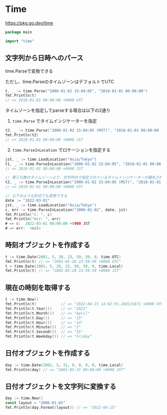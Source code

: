 # Time

https://pkg.go.dev/time

```go
package main

import "time"
```

## 文字列から日時へのパース

time.Parseで変換できる

ただし、time.ParseのタイムゾーンはデフォルトでUTC

```go
t, _ := time.Parse("2006-01-02 15:04:05", "2018-01-01 00:00:00")
fmt.Println(t)
// => 2018-01-01 00:00:00 +0000 UTC
```

タイムゾーンを指定してparseする場合は以下の2通り

1. `time.Parse` でタイムインジケーターを指定

```go
t2, _ := time.Parse("2006-01-02 15:04:05 (MST)", "2018-01-01 00:00:00 (JST)")
fmt.Println(t2)
// => 2018-01-01 00:00:00 +0000 JST
```

2. `time.ParseInLocation` でロケーションを指定する

```go
jst, _ := time.LoadLocation("Asia/Tokyo")
t1, _ := time.ParseInLocation("2006-01-02 15:04:05", "2018-01-01 00:00:00", jst)
// => 2018-01-01 00:00:00 +0900 JST

// 第三引数のタイムゾーンより、文字列内で指定されているタイムインジケーターが優先される
t2, _ := time.ParseInLocation("2006-01-02 15:04:05 (MST)", "2018-01-01 00:00:00 (UTC)", jst)
// => 2018-01-01 00:00:00 +0000 UTC
```

```go
// 以下のような形式でも変換できる
date := "2022-03-01"
jst, _ := time.LoadLocation("Asia/Tokyo")
c, err := time.ParseInLocation("2006-01-02", date, jst)
fmt.Println("c: ", c)
fmt.Println("err: ", err)
# => c:  2022-03-01 00:00:00 +0900 JST
# => err:  <nil>
```

## 時刻オブジェクトを作成する

```go
t := time.Date(2001, 5, 20, 23, 59, 59, 0, time.UTC)
fmt.Println(t) // => "2001-05-20 23:59:59 +0000 UTC"
t = time.Date(2001, 5, 20, 23, 59, 59, 0, time.Local)
fmt.Println(t) // => "2001-05-20 23:59:59 +0900 JST"
```

## 現在の時刻を取得する

```go
t := time.Now()
fmt.Println(t)           // => "2022-04-15 14:02:55.260115871 +0000 UTC m=+0.000096400"
fmt.Println(t.Year())    // => "2022"
fmt.Println(t.Month())   // => "April"
fmt.Println(t.Day())     // => "15"
fmt.Println(t.Hour())    // => "14"
fmt.Println(t.Minute())  // => "2"
fmt.Println(t.Second())  // => "55"
fmt.Println(t.Weekday()) // => "Friday"
```

## 日付オブジェクトを作成する

```go
day := time.Date(2001, 5, 31, 0, 0, 0, 0, time.Local)
fmt.Println(day) // => "2001-05-31 00:00:00 +0900 JST"
```

## 日付オブジェクトを文字列に変換する

```go
day := time.Now()
const layout = "2006-01-02"
fmt.Println(day.Format(layout)) // => "2022-04-15"
```
